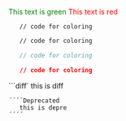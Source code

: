 <font color="green">This text is green</font>
<font color="red">This text is red</font>
```ANTLR
   // code for coloring
```
```html
   // code for coloring
```
```js
   // code for coloring
```
```css
   // code for coloring
```
```diff`
this is diff
```
´´´´Deprecated
   this is depre
´´´´
